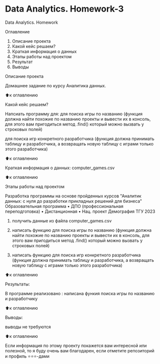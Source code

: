 # Data Analytics. Homework-3
Data Analytics. Homework 

Оглавление
1. Описание проекта
2. Какой кейс решаем?
3. Краткая информация о данных
4. Этапы работы над проектом
5. Результат
6. Выводы

Описание проекта

Домашнее задание по курсу Аналитика данных.

⬆️к оглавлению

Какой кейс решаем?

Напсиать программу для: 
 для поиска игры по названию (функция должна найти похожие по названию проекты и вывести их в консоль,
 для этого вам пригодиться метод .find() который можно вызвать у строковых полей)

 для поиска игр конкретного разработчика (функция должна принимать таблицу и разработчика,
 а возвращать новую таблицу с играми только этого разработчика)

⬆️к оглавлению


Краткая информация о данных: computer_games.csv



⬆️к оглавлению

Этапы работы над проектом

Разработка программы на основе пройденных курсов "Аналитик данных: с нуля до разработки прикладных решений для бизнеса"
Образовательная программа • ДПО (профессиональная переподготовка) • Дистанционная • Нац. проект Демография ТГУ 2023

1) получить данные из файла computer_games.csv

2) написать функцию для поиска игры по названию (функция должна найти похожие по названию проекты и вывести их в консоль,
 для этого вам пригодиться метод .find() который можно вызвать у строковых полей)

3) написать функцию для поиска игр конкретного разработчика (функция должна принимать таблицу и разработчика,
 а возвращать новую таблицу с играми только этого разработчика)

⬆️к оглавлению

Результаты:

В программе реализовано : написана функия поиска игры по названию и разработчику

⬆️к оглавлению

Выводы:

выводы не требуются

⬆️к оглавлению

Если информация по этому проекту покажется вам интересной или полезной, то я буду очень вам благодарен, если отметите репозиторий и профиль ⭐️⭐️⭐️-дами

